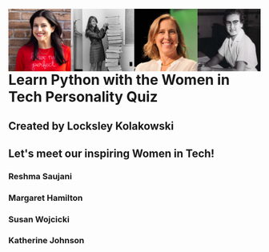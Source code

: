 <img
  src="photos/Women in Tech.png"
  alt="Women in Tech: Reshma Saujani, Margaret Hamilton, Susan Wojcicki, and Katherine Johnson"
  style="float: left; margin-right: 90px;"
/>

# Learn Python with the Women in Tech Personality Quiz

## Created by Locksley Kolakowski

## Let's meet our inspiring Women in Tech!

### Reshma Saujani

### Margaret Hamilton

### Susan Wojcicki

### Katherine Johnson



